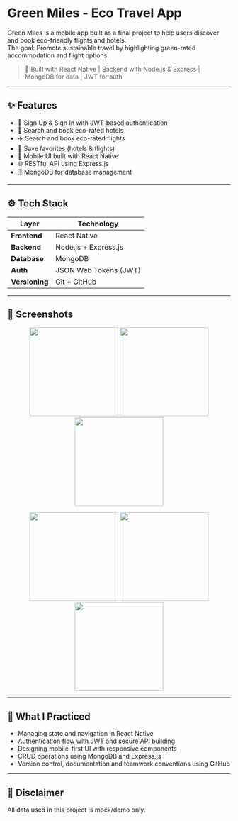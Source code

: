 # Green Miles - Eco Travel App

Green Miles is a mobile app built as a final project to help users discover and book eco-friendly flights and hotels.  
The goal: Promote sustainable travel by highlighting green-rated accommodation and flight options.

> 📱 Built with React Native | Backend with Node.js & Express | MongoDB for data | JWT for auth

---

## ✨ Features

- 🔐 Sign Up & Sign In with JWT-based authentication
- 🏨 Search and book eco-rated hotels
- ✈️ Search and book eco-rated flights
- 💚 Save favorites (hotels & flights)
- 📱 Mobile UI built with React Native
- 🌐 RESTful API using Express.js
- 🗄 MongoDB for database management

---

## ⚙️ Tech Stack

| Layer         | Technology                |
|---------------|---------------------------|
| **Frontend**  | React Native              |
| **Backend**   | Node.js + Express.js      |
| **Database**  | MongoDB                   |
| **Auth**      | JSON Web Tokens (JWT)     |
| **Versioning**| Git + GitHub              |

---

## 📸 Screenshots

<p align="center">
  <img src="./client/src/images/preview/home.jpg" width="200"/>
  <img src="./client/src/images/preview/signin.jpg" width="200"/>
  <img src="./client/src/images/preview/search_hotels.jpg" width="200"/>
</p>

<p align="center">
  <img src="./client/src/images/preview/hotel_result.jpg" width="200"/>
  <img src="./client/src/images/preview/saved_hotels.jpg" width="200"/>
  <img src="./client/src/images/preview/hotel_details.jpg" width="200"/>
</p>

---

## 🧠 What I Practiced

- Managing state and navigation in React Native
- Authentication flow with JWT and secure API building
- Designing mobile-first UI with responsive components
- CRUD operations using MongoDB and Express.js
- Version control, documentation and teamwork conventions using GitHub

---

## 🚫 Disclaimer

All data used in this project is mock/demo only.
